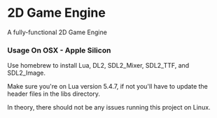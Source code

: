 # 2D Game Engine
A fully-functional 2D Game Engine

### Usage On OSX - Apple Silicon

Use homebrew to install Lua, DL2, SDL2_Mixer, SDL2_TTF, and SDL2_Image.

Make sure you're on Lua version 5.4.7, if not you'll have to update the header files in the libs directory.

In theory, there should not be any issues running this project on Linux.
